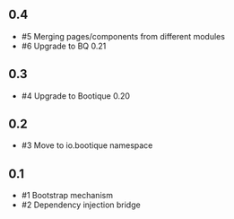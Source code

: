 ## 0.4

* #5 Merging pages/components from different modules
* #6 Upgrade to BQ 0.21

## 0.3

* #4 Upgrade to Bootique 0.20

## 0.2

* #3 Move to io.bootique namespace
 
## 0.1

* #1 Bootstrap mechanism
* #2 Dependency injection bridge


